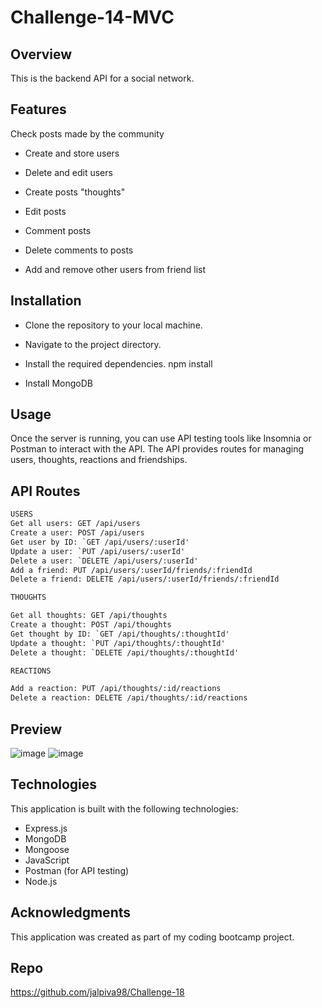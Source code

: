 # Challenge-14-MVC

## Overview
This is the backend API for a social network.

## Features
Check posts made by the community

* Create and store users

* Delete and edit users

* Create posts "thoughts"

* Edit posts

* Comment posts
  
* Delete comments to posts

* Add and remove other users from friend list

## Installation

* Clone the repository to your local machine.

* Navigate to the project directory.

* Install the required dependencies.
  npm install

* Install MongoDB

## Usage
Once the server is running, you can use API testing tools like Insomnia or Postman to interact with the API. The API provides routes for managing users, thoughts, reactions and friendships.

## API Routes

```md
USERS
Get all users: GET /api/users
Create a user: POST /api/users
Get user by ID: `GET /api/users/:userId'
Update a user: `PUT /api/users/:userId'
Delete a user: `DELETE /api/users/:userId'
Add a friend: PUT /api/users/:userId/friends/:friendId
Delete a friend: DELETE /api/users/:userId/friends/:friendId
```
```md
THOUGHTS

Get all thoughts: GET /api/thoughts
Create a thought: POST /api/thoughts
Get thought by ID: `GET /api/thoughts/:thoughtId'
Update a thought: `PUT /api/thoughts/:thoughtId'
Delete a thought: `DELETE /api/thoughts/:thoughtId'
```
```md
REACTIONS

Add a reaction: PUT /api/thoughts/:id/reactions
Delete a reaction: DELETE /api/thoughts/:id/reactions 
```

## Preview
![image](https://github.com/jalpiva98/Challenge-18/assets/108430639/031609f7-e307-4a9d-b61c-cfa89a31eee7)
![image](https://github.com/jalpiva98/Challenge-18/assets/108430639/2fffd6c0-8e0b-46a3-aecf-6c2394f65e98)


## Technologies
This application is built with the following technologies:

* Express.js
* MongoDB
* Mongoose
* JavaScript
* Postman (for API testing)
* Node.js

## Acknowledgments
This application was created as part of my coding bootcamp project.


## Repo
https://github.com/jalpiva98/Challenge-18
